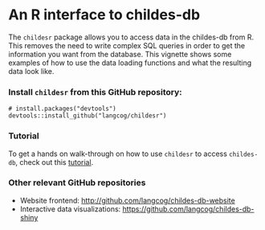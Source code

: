 # An R interface to childes-db

The `childesr` package allows you to access data in the childes-db from R. This removes the need to write complex SQL queries in order to get the information you want from the database. This vignette shows some examples of how to use the data loading functions and what the resulting data look like.

### Install `childesr` from this GitHub repository:

```
# install.packages("devtools")
devtools::install_github("langcog/childesr")
```

### Tutorial

To get a hands on walk-through on how to use `childesr` to access `childes-db`, check out this [tutorial](https://langcog.github.io/childes-db-website/api.html).

### Other relevant GitHub repositories

- Website frontend: http://github.com/langcog/childes-db-website
- Interactive data visualizations: https://github.com/langcog/childes-db-shiny
